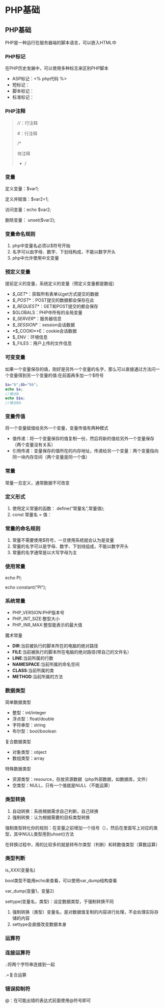 # PHP基础

## PHP基础

PHP是一种运行在服务器端的脚本语言，可以嵌入HTML中

### PHP标记

在PHP历史发展中，可以使用多种标志来区别PHP脚本

- ASP标记：<% php代码 %>
- 短标记：
- 脚本标记：
- 标准标记：

### PHP注释

> //：行注释
> 
> 
> #：行注释
> 
> /*
> 
> 块注释
> 
> - /

### 变量

定义变量：$var1;

定义并赋值：$var2=1;

访问变量：echo $var2;

删除变量： unset($var2);

### 变量命名规则

1. php中变量名必须以$符号开始
2. 名字可以由字母、数字、下划线构成，不能以数字开头
3. php中允许使用中文变量

### 预定义变量

提前定义的变量，系统定义的变量（预定义变量都是数组）

- *$_GET**：获取所有表单以get方式提交的数据
- *$_POST**：POST提交的数据都会保存在此
- *$_REQUEST**：GET和POST提交的都会保存
- $GLOBALS：PHP中所有的全局变量
- *$_SERVER**：服务器信息
- *$_SESSION**：session会话数据
- *$_COOKI**E：cookie会话数据
- $_ENV：环境信息
- $_FILES：用户上传的文件信息

### 可变变量

如果一个变量保存的值，刚好是另外一个变量的名字，那么可以直接通过方法问一个变量得到另一个变量的值:在前面再多加一个$符号

```php
$a="b";$b="bb";
echo $a;  
//输出b
echo $$a; 
//输出bb
```

### 变量传值

将一个变量赋值给另外一个变量，变量传值有两种模式

- 值传递：将一个变量保存的值复制一份，然后将新的值给另外一个变量保存（两个变量没有关系）
- 引用传递：变量保存的值所在的内存地址，传递给另一个变量：两个变量指向同一块内存空间（两个变量是同一个值）

### 常量

常量一旦定义，通常数据不可改变

### 定义形式

1. 使用定义常量的函数： define(“常量名”,常量值);
2. const 常量名 = 值：

### 常量的命名规则

1. 常量不需要使用$符号，一旦使用系统就会认为是变量
2. 常量的名字可以是字母、数字、下划线组成，不能以数字开头
3. 常量的名字通常是以大写字母为主

### 使用常量

echo PI;

echo constant(“PI”);

### 系统常量

- PHP_VERSION:PHP版本号
- PHP_INT_SIZE:整型大小
- PHP_INR_MAX:整型能表示的最大值

魔术常量

- __DIR__:当前被执行的脚本所在的电脑的绝对路径
- __FILE__:当前被执行的脚本所在电脑的绝对路径(带自己的文件名）
- __LINE__:当前所属的行数
- __NAMESPACE__:当前所属的命名空间
- __CLASS__:当前所属的类
- __METHOD__:当前所属的方法

### 数据类型

简单数据类型

- 整型：int/integer
- 浮点型：float/double
- 字符串型：string
- 布尔型：bool/boolean

复合数据类型

- 对象类型：object
- 数组类型：array

特殊数据类型

- 资源类型：resource，存放资源数据（php外部数据，如数据库，文件）
- 空类型：NULL，只有一个值就是NULL（不能运算）

### 类型转换

1. 自动转换：系统根据需求自己判断，自己转换
2. 强制转换：认为根据需要的目标类型转换

强制类型转化你的规则：在变量之前增加一个括号（），然后在里面写上对应的类型，其中NULL类型用到uhset()方法

在转换过程中，用的比较多的就是转布尔类型（判断）和转数值类型（算数运算）

### 类型判断

is_XXX(变量名)

bool类型不能用echo来查看，可以使用var_dump结构查看

var_dump(变量1，变量2)

settype(变量名，类型)：设定数据类型，于强制转换不同

1. 强制转换（类型）变量名，是对数据值复制的内容进行处理，不会处理实际存储的内容
2. settype会直接改变数据本身

### 运算符

### 连接运算符

.:将两个字符串连接到一起

.=复合运算

### 错误抑制符

@：在可能出错的表达式前面使用@符号即可
